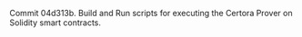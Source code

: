 Commit 04d313b.                    Build and Run scripts for executing the Certora Prover on Solidity smart contracts.
